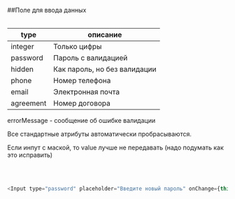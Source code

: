 ##Поле для ввода данных
<br /><br />

type | описание
--- | ---
integer | Только цифры
password | Пароль с валидацией
hidden | Как пароль, но без валидации
phone | Номер телефона
email | Электронная почта
agreement | Номер договора

errorMessage - сообщение об ошибке валидации

Все стандартные атрибуты автоматически пробрасываются.

Если инпут с маской, то value лучше не передавать (надо подумать как это исправить)

<br /><br />
```javascript
<Input type="password" placeholder="Введите новый пароль" onChange={this.update} value={this.state.value}/>
```
